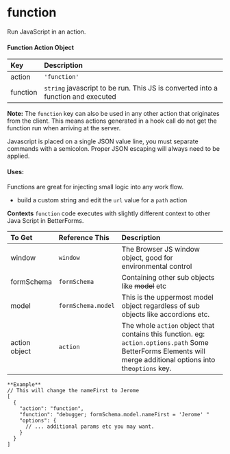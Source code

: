 # function

Run JavaScript in an action.

#### Function Action Object

| Key | Description |
| :--- | :--- |
| action | `'function'` |
| function | `string` javascript to be run. This JS is converted into a function and executed |

**Note:**  The `function` key can also be used in any other action that originates from the client. This means actions generated in a hook call do not get the function run when arriving at the server.

Javascript is placed on a single JSON value line,  you must separate commands with a semicolon. Proper JSON escaping will always need to be applied.

#### Uses:

Functions are great for injecting small logic into any work flow.

* build a custom string and edit the `url` value for a `path` action



**Contexts** `function` code executes with slightly different context to other Java Script in BetterForms.

| To Get | Reference This | Description |
| :--- | :--- | :--- |
| window | `window` | The Browser JS window object, good for environmental control |
| formSchema | `formSchema` | Containing other sub objects like ~~model~~ etc |
| model | `formSchema.model` |  This is the uppermost model object regardless of sub objects like accordions etc. |
| action object | `action` | The whole `action` object that contains this function. eg: `action.options.path` Some BetterForms Elements will merge additional options into the`options` key.  |



```text
**Example**
// This will change the nameFirst to Jerome
[
  {
    "action": "function",
    "function": "debugger; formSchema.model.nameFirst = 'Jerome' "
    "options": {
      // ... additional params etc you may want.
    }
  }
]
```

